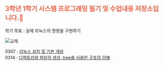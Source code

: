 <h2 style="color:ff6347;">3학년 1학기 시스템 프로그래밍 필기 및 수업내용 저장소입니다.📖</h2>

학기 목표 : 실제 리눅스의 명령을 구현하기<br>

![교재](https://github.com/user-attachments/assets/51ccfb73-f435-4be4-8ae7-489b6860570d)


0307 : [리눅스 설치 및 기본 개념](https://github.com/Xssgh/SystemProgramming/tree/main/0307)<br>
0314 : [디렉토리와 파일의 생성, tree를 사용한 구조의 이해](https://github.com/Xssgh/SystemProgramming/blob/main/0314/README.md)

